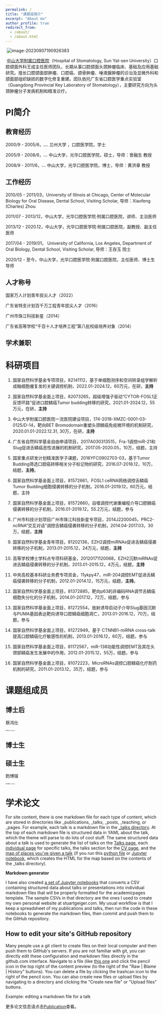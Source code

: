 ```yaml
---
permalink: /
title: "课题组简介"
excerpt: "About me"
author_profile: true
redirect_from: 
  - /about/
  - /about.html
---
```


​       ![image-20230907190926383](https://typoraybk.oss-cn-guangzhou.aliyuncs.com/image-20230907190926383.png)

​       [中山大学附属口腔医院](https://www.zdkqyy.com/)（Hospital of Stomatology, Sun Yat-sen University）口腔颌面外科王成主任医师团队，长期从事口腔颌面头颈肿瘤临床、基础及应用基础研究。擅长口腔颌面部肿瘤、口腔癌、颌骨肿瘤、唾液腺肿瘤的诊治及显微外科和颌面部组织缺损的数字化修复重建。团队依托广东省口腔医学重点实验室（Guangdong Provincial Key Laboratory of Stomatology），主要研究方向为头颈肿瘤分子发病机制和精准诊疗。



PI简介
======

## **教育经历**

2000/9 - 2005/6，<img src="https://typoraybk.oss-cn-guangzhou.aliyuncs.com/landa2.jpg" alt="landa2" style="zoom:25%;" /> 兰州大学 ，口腔医学院，学士

2005/9 - 2008/6，<img src="https://typoraybk.oss-cn-guangzhou.aliyuncs.com/%E4%B8%AD%E5%A4%A72.jpg" alt="中大2" style="zoom:25%;" /> 中山大学，光华口腔医学院，硕士，导师：曾融生 教授

2008/9 - 2011/6，<img src="https://typoraybk.oss-cn-guangzhou.aliyuncs.com/%E4%B8%AD%E5%A4%A72.jpg" alt="中大2" style="zoom:25%;" /> 中山大学，光华口腔医学院，博士，导师：黄洪章 教授

## **工作经历**

2010/05 - 2011/03，University of Illinois at Chicago, Center of Molecular Biology for Oral Disease, Dental School, Visiting Scholar, 导师：Xiaofeng (Charles) Zhou

2011/07 - 2013/12，中山大学，光华口腔医学院·附属口腔医院，讲师、主治医师

2013/12 - 2020.12，中山大学，光华口腔医学院·附属口腔医院，副教授、副主任医师

2017/04 - 2019/01， University of California, Los Angeles, Department of Oral Biology, Dental School, Visiting Scholar, 导师：王存玉 院士

2020/12 - 至今，中山大学，光华口腔医学院·附属口腔医院，主任医师、博士生导师

## **人才称号**

国家万人计划青年拔尖人才（2022）

广东省特支计划百千万工程青年拔尖人才（2016）

广州市珠江科技新星（2014）

广东省高等学校“千百十人才培养工程”第八批校级培养对象（2014）

## **学术兼职**



科研项目
======

1. 国家自然科学基金专项项目，82141112，基于单细胞测序和空间转录组学解析成釉细胞瘤复发的关键调控机制，2022.01-2024.12，60万元，在研，**主持**
1. 国家自然科学基金面上项目，82073265，超级增强子驱动“CYTOR-FOSL1正反馈环路”促进口腔鳞癌Tumor budding转移的研究，2021.01-2024.12，55万元，在研，**主持**

3. 中山大学附属口腔医院一流医院建设项目，174-2018-XMZC-0001-03-0125/D-14，靶向BET Bromodomain重塑头颈鳞癌免疫微环境的机制研究，2020.01.01-2022.12.31, 30万，在研，**主持**
4. 广东省自然科学基金自由申请项目，2017A030313515，Fra-1调控miR-21和Slug促进舌鳞癌恶性进展的机制研究，2017.05-2020.05，10万，结题，主持

5. 国家重点研发计划精准医学子课题，2016YFC0902703-03，基于Tumor Budding筛选口腔癌转移相关分子标记物的研究，2016.07-2018.12，10万，结题，**主持**。
6. 国家自然科学基金面上项目，81572661，FOSL1 ceRNA网络调控舌鳞癌Tumor Budding细胞侵袭转移的分子机制，2016.01-2019.12，60万元，结题，主持
7. 国家自然科学基金面上项目，81572660，自噬调控代谢重编程介导口腔鳞癌侵袭转移的分子机制，2016.01-2019.12，55.2万元，结题，参与
8. 广州市科技计划项目广州市珠江科技新星专项目，2014J2200045，PRC2-ncRNA“交互对话”调控舌鳞癌侵袭转移的分子机制，2014.04-2017.03，30万，结题，**主持**
9. 国家自然科学基金青年项目，81202136，EZH2调控miRNAs促进舌鳞癌侵袭转移的分子机制，2013.01-2015.12，24万元，结题，**主持**
10. 高等学校博士学科点专项科研基金，20120171120068，EZH2沉默miRNAs促进舌鳞癌侵袭转移的分子机制，2013.01-2015.12，4万元，结题，**主持**
11. 中央高校基本科研业务费专项资金，11ykpy47，miR-204调控EMT促进舌鳞癌侵袭转移的分子机制，2012.01-2014.12，15万元，结题，**主持**。
12. 国家自然科学基金面上项目，81372885，靶向p63的非编码RNA调节舌鳞癌细胞失分化的分子机制，2014.01-2017.12，72万，结题，参与
13. 国家自然科学基金面上项目，81272554，放射诱导启动子介导Slug基因沉默与PUMA基因表达靶向诱导口腔鳞癌细胞凋亡，2013.01-2016.12，70万，结题，参与
14. 国家自然科学基金面上项目，81272949，基于 CTNNB1-miRNA cross-talk 提高口腔鳞癌化疗敏感性的机制，2013.01-2016.12，60万，结题，参与
15. 国家自然科学基金面上项目，81172567，miR-138功能性调控EMT及其在头颈部鳞癌发生发展中的作用，2012.01-2015.12，55万，结题，参与
16. 国家自然科学基金面上项目，81072223，MicroRNAs调控口腔鳞癌化疗耐药机制的研究，2011.01-2013.12，35万，结题，参与



课题组成员
======

## 博士后

蔡鸿仕

<img src="https://typoraybk.oss-cn-guangzhou.aliyuncs.com/%E8%94%A1%E9%B8%BF%E4%BB%95-modified.png" alt="蔡鸿仕-modified" style="zoom:25%;" />

## 博士生



## 硕士生

韵博锴

<img src="C:\Users\yunsy\Desktop\团队主页\团队照片\韵博锴-modified.png" alt="韵博锴-modified" style="zoom: 25%;" />

学术论文
======
For site content, there is one markdown file for each type of content, which are stored in directories like _publications, _talks, _posts, _teaching, or _pages. For example, each talk is a markdown file in the [_talks directory](https://github.com/academicpages/academicpages.github.io/tree/master/_talks). At the top of each markdown file is structured data in YAML about the talk, which the theme will parse to do lots of cool stuff. The same structured data about a talk is used to generate the list of talks on the [Talks page](https://academicpages.github.io/talks), each [individual page](https://academicpages.github.io/talks/2012-03-01-talk-1) for specific talks, the talks section for the [CV page](https://academicpages.github.io/cv), and the [map of places you've given a talk](https://academicpages.github.io/talkmap.html) (if you run this [python file](https://github.com/academicpages/academicpages.github.io/blob/master/talkmap.py) or [Jupyter notebook](https://github.com/academicpages/academicpages.github.io/blob/master/talkmap.ipynb), which creates the HTML for the map based on the contents of the _talks directory).

**Markdown generator**

I have also created [a set of Jupyter notebooks](https://github.com/academicpages/academicpages.github.io/tree/master/markdown_generator
) that converts a CSV containing structured data about talks or presentations into individual markdown files that will be properly formatted for the academicpages template. The sample CSVs in that directory are the ones I used to create my own personal website at stuartgeiger.com. My usual workflow is that I keep a spreadsheet of my publications and talks, then run the code in these notebooks to generate the markdown files, then commit and push them to the GitHub repository.

How to edit your site's GitHub repository
------
Many people use a git client to create files on their local computer and then push them to GitHub's servers. If you are not familiar with git, you can directly edit these configuration and markdown files directly in the github.com interface. Navigate to a file (like [this one](https://github.com/academicpages/academicpages.github.io/blob/master/_talks/2012-03-01-talk-1.md) and click the pencil icon in the top right of the content preview (to the right of the "Raw | Blame | History" buttons). You can delete a file by clicking the trashcan icon to the right of the pencil icon. You can also create new files or upload files by navigating to a directory and clicking the "Create new file" or "Upload files" buttons. 

Example: editing a markdown file for a talk

更多论文信息请点击[Publication](http://wangteamsysu.cn/publications/)查看。

